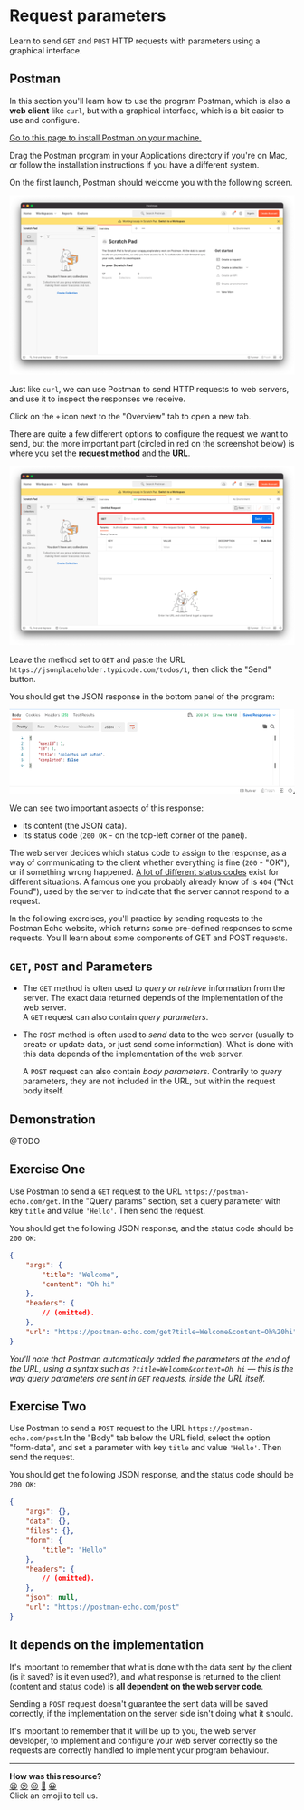 # Request parameters

Learn to send `GET` and `POST` HTTP requests with parameters using a graphical interface.

## Postman

In this section you'll learn how to use the program Postman, which is also a **web client** like `curl`, but with a graphical interface, which is a bit easier to use and configure.

[Go to this page to install Postman on your machine.](https://www.postman.com/downloads/)

Drag the Postman program in your Applications directory if you're on Mac, or follow the installation instructions if you have a different system.

On the first launch, Postman should welcome you with the following screen.

![](../resources/postman-1.png)

Just like `curl`, we can use Postman to send HTTP requests to web servers, and use it to inspect the responses we receive.

Click on the `+` icon next to the "Overview" tab to open a new tab.

There are quite a few different options to configure the request we want to send, but the more important part (circled in red on the screenshot below) is where you set the **request method** and the **URL**.

![](../resources/postman-2.png)

Leave the method set to `GET` and paste the URL `https://jsonplaceholder.typicode.com/todos/1`, then click the "Send" button.

You should get the JSON response in the bottom panel of the program:

![](../resources/postman-3.png)

We can see two important aspects of this response:
* its content (the JSON data).
* its status code (`200 OK` - on the top-left corner of the panel).

The web server decides which status code to assign to the response, as a way of communicating to the client whether everything is fine (`200` - "OK"), or if something wrong happened. [A lot of different status codes](https://developer.mozilla.org/en-US/docs/Web/HTTP/Status) exist for different situations. A famous one you probably already know of is `404` ("Not Found"), used by the server to indicate that the server cannot respond to a request.

In the following exercises, you'll practice by sending requests to the Postman Echo website, which returns some pre-defined responses to some requests. You'll learn about some components of GET and POST requests.

## `GET`, `POST` and Parameters

* The `GET` method is often used to _query or retrieve_ information from the server. The exact data returned depends of the implementation of the web server.   
  A `GET` request can also contain _query parameters_.

* The `POST` method is often used to _send_ data to the web server (usually to create or update data, or just send some information). What is done with this data depends of the implementation of the web server.  

  A `POST` request can also contain _body parameters_. Contrarily to _query_ parameters, they are not included in the URL, but within the request body itself.

## Demonstration

@TODO

## Exercise One

Use Postman to send a `GET` request to the URL `https://postman-echo.com/get`. In the "Query params" section, set a query parameter with key `title` and value `'Hello'`. Then send the request.

You should get the following JSON response, and the status code should be `200 OK`:

```json
{
    "args": {
        "title": "Welcome",
        "content": "Oh hi"
    },
    "headers": {
        // (omitted).
    },
    "url": "https://postman-echo.com/get?title=Welcome&content=Oh%20hi"
}
```

_You'll note that Postman automatically added the parameters at the end of the URL, using a syntax such as `?title=Welcome&content=Oh hi` — this is the way query parameters are sent in `GET` requests, inside the URL itself._

## Exercise Two

Use Postman to send a `POST` request to the URL `https://postman-echo.com/post`.In the "Body" tab below the URL field, select the option "form-data", and set a parameter with key `title` and value `'Hello'`. Then send the request.

You should get the following JSON response, and the status code should be `200 OK`:

```json
{
    "args": {},
    "data": {},
    "files": {},
    "form": {
        "title": "Hello"
    },
    "headers": {
        // (omitted).
    },
    "json": null,
    "url": "https://postman-echo.com/post"
}
```

## It depends on the implementation

It's important to remember that what is done with the data sent by the client (is it saved? is it even used?), and what response is returned to the client (content and status code) is **all dependent on the web server code**.

Sending a `POST` request doesn't guarantee the sent data will be saved correctly, if the implementation on the server side isn't doing what it should.  

It's important to remember that it will be up to you, the web server developer, to implement and configure your web server correctly so the requests are correctly handled to implement your program behaviour.

<!-- BEGIN GENERATED SECTION DO NOT EDIT -->

---

**How was this resource?**  
[😫](https://airtable.com/shrUJ3t7KLMqVRFKR?prefill_Repository=makersacademy/web-applications&prefill_File=http_bites/03_request_parameters.md&prefill_Sentiment=😫) [😕](https://airtable.com/shrUJ3t7KLMqVRFKR?prefill_Repository=makersacademy/web-applications&prefill_File=http_bites/03_request_parameters.md&prefill_Sentiment=😕) [😐](https://airtable.com/shrUJ3t7KLMqVRFKR?prefill_Repository=makersacademy/web-applications&prefill_File=http_bites/03_request_parameters.md&prefill_Sentiment=😐) [🙂](https://airtable.com/shrUJ3t7KLMqVRFKR?prefill_Repository=makersacademy/web-applications&prefill_File=http_bites/03_request_parameters.md&prefill_Sentiment=🙂) [😀](https://airtable.com/shrUJ3t7KLMqVRFKR?prefill_Repository=makersacademy/web-applications&prefill_File=http_bites/03_request_parameters.md&prefill_Sentiment=😀)  
Click an emoji to tell us.

<!-- END GENERATED SECTION DO NOT EDIT -->
